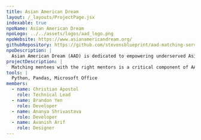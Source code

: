 ```yaml
---
title: Asian American Dream
layout: /_layouts/ProjectPage.jsx
indexable: true
npoName: Asian American Dream
npoLogo: ../../assets/logos/aad_logo.png
npoWebsite: https://www.asianamericandream.org/
githubRepository: https://github.com/stevensblueprint/aad-matching-service
npoDescription: |
  Asian American Dream (AAD) is dedicated to empowering underserved Asian American and Pacific Islander undergraduates by providing career-focused mentorship and professional development opportunities. Their signature KIN Mentorship Program fosters meaningful connections between students and industry professionals, helping mentees explore career paths, build confidence, and gain the skills needed to succeed. Over the course of a 12-month program, participants develop a sense of community, unlock the power of cultural kinship, and work toward achieving milestone career goals. Through mentorship, AAD inspires students to dream big and equips them with the tools to turn those aspirations into reality.
projectDescription: |
  Matching mentees with the right mentors is a critical component of AAD’s KIN Mentorship Program, but the manual pairing process required over 48 hours of work each year. To streamline this process, Blueprint developed an automated matching system based on the Gale-Shapley Algorithm, ensuring that mentees and mentors are paired based on their ranked preferences and relevant industry experience. The system processes participant submissions, applies similarity scoring based on selected criteria, and generates optimal matches efficiently. Additionally, a user-friendly directory allows mentors and mentees to browse profiles, fostering better engagement within the program. This solution significantly reduces administrative workload while improving the quality and fairness of mentor-mentee pairings.
tools: |
  Python, Pandas, Microsoft Office
members:
  - name: Christian Apostol
    role: Technical Lead
  - name: Brandon Yen
    role: Developer
  - name: Ananya Shrivastava
    role: Developer
  - name: Avanish Arif
    role: Designer
---
```


